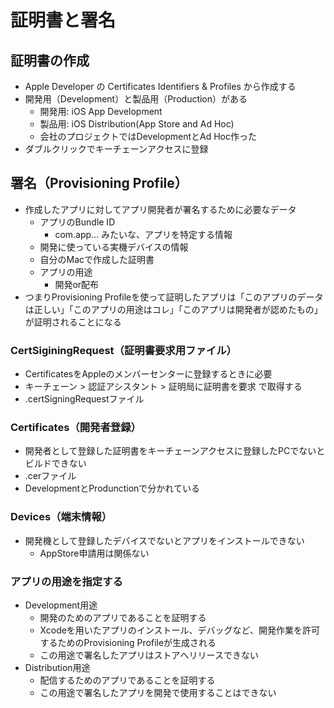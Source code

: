 # 証明書と署名

## 証明書の作成

- Apple Developer の Certificates Identifiers & Profiles から作成する
- 開発用（Development）と製品用（Production）がある
  - 開発用: iOS App Development
  - 製品用: iOS Distribution(App Store and Ad Hoc)
  - 会社のプロジェクトではDevelopmentとAd Hoc作った
- ダブルクリックでキーチェーンアクセスに登録

## 署名（Provisioning Profile）

- 作成したアプリに対してアプリ開発者が署名するために必要なデータ
  - アプリのBundle ID
    - com.app... みたいな、アプリを特定する情報
  - 開発に使っている実機デバイスの情報
  - 自分のMacで作成した証明書
  - アプリの用途
    - 開発or配布
- つまりProvisioning Profileを使って証明したアプリは「このアプリのデータは正しい」「このアプリの用途はコレ」「このアプリは開発者が認めたもの」が証明されることになる

### CertSiginingRequest（証明書要求用ファイル）

- CertificatesをAppleのメンバーセンターに登録するときに必要
- キーチェーン > 認証アシスタント > 証明局に証明書を要求 で取得する
- .certSigningRequestファイル

### Certificates（開発者登録）

- 開発者として登録した証明書をキーチェーンアクセスに登録したPCでないとビルドできない
- .cerファイル
- DevelopmentとProdunctionで分かれている

### Devices（端末情報）

- 開発機として登録したデバイスでないとアプリをインストールできない
  - AppStore申請用は関係ない

### アプリの用途を指定する

- Development用途
  - 開発のためのアプリであることを証明する
  - Xcodeを用いたアプリのインストール、デバッグなど、開発作業を許可するためのProvisioning Profileが生成される
  - この用途で署名したアプリはストアへリリースできない
- Distribution用途
  - 配信するためのアプリであることを証明する 
  - この用途で署名したアプリを開発で使用することはできない
